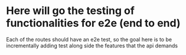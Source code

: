 # Here will go the testing of functionalities for e2e (end to end)

Each of the routes should have an e2e test, so the goal here is to be incrementally adding test along side the features that the api demands
